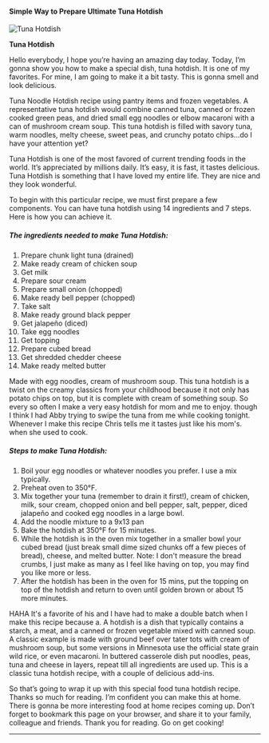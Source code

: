             

#### Simple Way to Prepare Ultimate Tuna Hotdish

![Tuna Hotdish](https://img-global.cpcdn.com/recipes/5272061403463680/751x532cq70/tuna-hotdish-recipe-main-photo.jpg)

**Tuna Hotdish**

Hello everybody, I hope you’re having an amazing day today. Today, I’m gonna show you how to make a special dish, tuna hotdish. It is one of my favorites. For mine, I am going to make it a bit tasty. This is gonna smell and look delicious.

Tuna Noodle Hotdish recipe using pantry items and frozen vegetables. A representative tuna hotdish would combine canned tuna, canned or frozen cooked green peas, and dried small egg noodles or elbow macaroni with a can of mushroom cream soup. This tuna hotdish is filled with savory tuna, warm noodles, melty cheese, sweet peas, and crunchy potato chips…do I have your attention yet?

Tuna Hotdish is one of the most favored of current trending foods in the world. It’s appreciated by millions daily. It’s easy, it is fast, it tastes delicious. Tuna Hotdish is something that I have loved my entire life. They are nice and they look wonderful.

To begin with this particular recipe, we must first prepare a few components. You can have tuna hotdish using 14 ingredients and 7 steps. Here is how you can achieve it.

##### The ingredients needed to make Tuna Hotdish:

1.  Prepare chunk light tuna (drained)
2.  Make ready cream of chicken soup
3.  Get milk
4.  Prepare sour cream
5.  Prepare small onion (chopped)
6.  Make ready bell pepper (chopped)
7.  Take salt
8.  Make ready ground black pepper
9.  Get jalapeño (diced)
10.  Take egg noodles
11.  Get topping
12.  Prepare cubed bread
13.  Get shredded chedder cheese
14.  Make ready melted butter

Made with egg noodles, cream of mushroom soup. This tuna hotdish is a twist on the creamy classics from your childhood because it not only has potato chips on top, but it is complete with cream of something soup. So every so often I make a very easy hotdish for mom and me to enjoy. though I think I had Abby trying to swipe the tuna from me while cooking tonight. Whenever I make this recipe Chris tells me it tastes just like his mom's. when she used to cook.

##### Steps to make Tuna Hotdish:

1.  Boil your egg noodles or whatever noodles you prefer. I use a mix typically.
2.  Preheat oven to 350°F.
3.  Mix together your tuna (remember to drain it first!), cream of chicken, milk, sour cream, chopped onion and bell pepper, salt, pepper, diced jalapeño and cooked egg noodles in a large bowl.
4.  Add the noodle mixture to a 9x13 pan
5.  Bake the hotdish at 350°F for 15 minutes.
6.  While the hotdish is in the oven mix together in a smaller bowl your cubed bread (just break small dime sized chunks off a few pieces of bread), cheese, and melted butter. Note: I don't measure the bread crumbs, I just make as many as I feel like having on top, you may find you like more or less.
7.  After the hotdish has been in the oven for 15 mins, put the topping on top of the hotdish and return to oven until golden brown or about 15 more minutes.

HAHA It's a favorite of his and I have had to make a double batch when I make this recipe because a. A hotdish is a dish that typically contains a starch, a meat, and a canned or frozen vegetable mixed with canned soup. A classic example is made with ground beef over tater tots with cream of mushroom soup, but some versions in Minnesota use the official state grain wild rice, or even macaroni. In buttered casserole dish put noodles, peas, tuna and cheese in layers, repeat till all ingredients are used up. This is a classic tuna hotdish recipe, with a couple of delicious add-ins.

So that’s going to wrap it up with this special food tuna hotdish recipe. Thanks so much for reading. I’m confident you can make this at home. There is gonna be more interesting food at home recipes coming up. Don’t forget to bookmark this page on your browser, and share it to your family, colleague and friends. Thank you for reading. Go on get cooking!

* * *